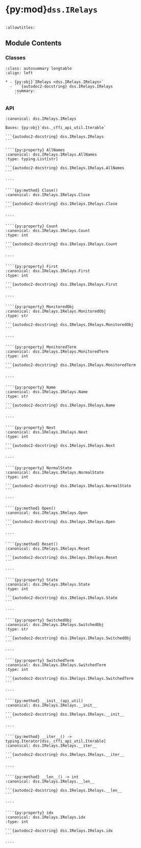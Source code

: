 # {py:mod}`dss.IRelays`

```{py:module} dss.IRelays
```

```{autodoc2-docstring} dss.IRelays
:allowtitles:
```

## Module Contents

### Classes

````{list-table}
:class: autosummary longtable
:align: left

* - {py:obj}`IRelays <dss.IRelays.IRelays>`
  - ```{autodoc2-docstring} dss.IRelays.IRelays
    :summary:
    ```
````

### API

`````{py:class} IRelays(api_util)
:canonical: dss.IRelays.IRelays

Bases: {py:obj}`dss._cffi_api_util.Iterable`

```{autodoc2-docstring} dss.IRelays.IRelays
```

````{py:property} AllNames
:canonical: dss.IRelays.IRelays.AllNames
:type: typing.List[str]

```{autodoc2-docstring} dss.IRelays.IRelays.AllNames
```

````

````{py:method} Close()
:canonical: dss.IRelays.IRelays.Close

```{autodoc2-docstring} dss.IRelays.IRelays.Close
```

````

````{py:property} Count
:canonical: dss.IRelays.IRelays.Count
:type: int

```{autodoc2-docstring} dss.IRelays.IRelays.Count
```

````

````{py:property} First
:canonical: dss.IRelays.IRelays.First
:type: int

```{autodoc2-docstring} dss.IRelays.IRelays.First
```

````

````{py:property} MonitoredObj
:canonical: dss.IRelays.IRelays.MonitoredObj
:type: str

```{autodoc2-docstring} dss.IRelays.IRelays.MonitoredObj
```

````

````{py:property} MonitoredTerm
:canonical: dss.IRelays.IRelays.MonitoredTerm
:type: int

```{autodoc2-docstring} dss.IRelays.IRelays.MonitoredTerm
```

````

````{py:property} Name
:canonical: dss.IRelays.IRelays.Name
:type: str

```{autodoc2-docstring} dss.IRelays.IRelays.Name
```

````

````{py:property} Next
:canonical: dss.IRelays.IRelays.Next
:type: int

```{autodoc2-docstring} dss.IRelays.IRelays.Next
```

````

````{py:property} NormalState
:canonical: dss.IRelays.IRelays.NormalState
:type: int

```{autodoc2-docstring} dss.IRelays.IRelays.NormalState
```

````

````{py:method} Open()
:canonical: dss.IRelays.IRelays.Open

```{autodoc2-docstring} dss.IRelays.IRelays.Open
```

````

````{py:method} Reset()
:canonical: dss.IRelays.IRelays.Reset

```{autodoc2-docstring} dss.IRelays.IRelays.Reset
```

````

````{py:property} State
:canonical: dss.IRelays.IRelays.State
:type: int

```{autodoc2-docstring} dss.IRelays.IRelays.State
```

````

````{py:property} SwitchedObj
:canonical: dss.IRelays.IRelays.SwitchedObj
:type: str

```{autodoc2-docstring} dss.IRelays.IRelays.SwitchedObj
```

````

````{py:property} SwitchedTerm
:canonical: dss.IRelays.IRelays.SwitchedTerm
:type: int

```{autodoc2-docstring} dss.IRelays.IRelays.SwitchedTerm
```

````

````{py:method} __init__(api_util)
:canonical: dss.IRelays.IRelays.__init__

```{autodoc2-docstring} dss.IRelays.IRelays.__init__
```

````

````{py:method} __iter__() -> typing.Iterator[dss._cffi_api_util.Iterable]
:canonical: dss.IRelays.IRelays.__iter__

```{autodoc2-docstring} dss.IRelays.IRelays.__iter__
```

````

````{py:method} __len__() -> int
:canonical: dss.IRelays.IRelays.__len__

```{autodoc2-docstring} dss.IRelays.IRelays.__len__
```

````

````{py:property} idx
:canonical: dss.IRelays.IRelays.idx
:type: int

```{autodoc2-docstring} dss.IRelays.IRelays.idx
```

````

`````
